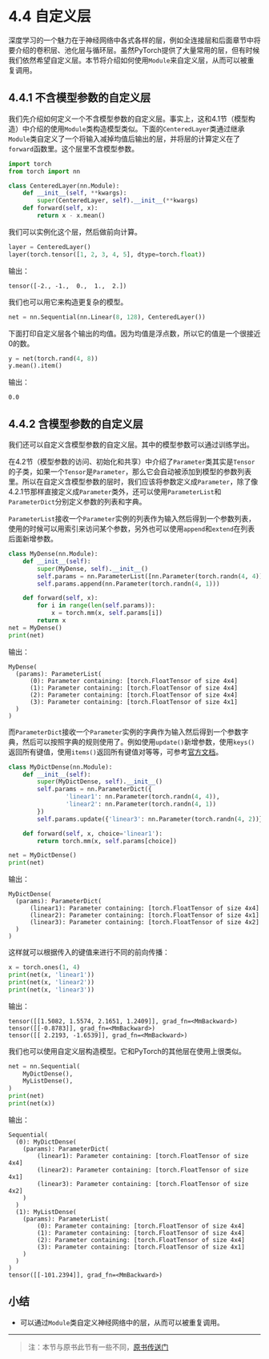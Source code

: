 # 4.4 自定义层

深度学习的一个魅力在于神经网络中各式各样的层，例如全连接层和后面章节中将要介绍的卷积层、池化层与循环层。虽然PyTorch提供了大量常用的层，但有时候我们依然希望自定义层。本节将介绍如何使用`Module`来自定义层，从而可以被重复调用。


## 4.4.1 不含模型参数的自定义层

我们先介绍如何定义一个不含模型参数的自定义层。事实上，这和4.1节（模型构造）中介绍的使用`Module`类构造模型类似。下面的`CenteredLayer`类通过继承`Module`类自定义了一个将输入减掉均值后输出的层，并将层的计算定义在了`forward`函数里。这个层里不含模型参数。

``` python
import torch
from torch import nn

class CenteredLayer(nn.Module):
    def __init__(self, **kwargs):
        super(CenteredLayer, self).__init__(**kwargs)
    def forward(self, x):
        return x - x.mean()
```

我们可以实例化这个层，然后做前向计算。

``` python
layer = CenteredLayer()
layer(torch.tensor([1, 2, 3, 4, 5], dtype=torch.float))
```
输出：
```
tensor([-2., -1.,  0.,  1.,  2.])
```

我们也可以用它来构造更复杂的模型。

``` python
net = nn.Sequential(nn.Linear(8, 128), CenteredLayer())
```

下面打印自定义层各个输出的均值。因为均值是浮点数，所以它的值是一个很接近0的数。

``` python
y = net(torch.rand(4, 8))
y.mean().item()
```
输出：
```
0.0
```

## 4.4.2 含模型参数的自定义层

我们还可以自定义含模型参数的自定义层。其中的模型参数可以通过训练学出。

在4.2节（模型参数的访问、初始化和共享）中介绍了`Parameter`类其实是`Tensor`的子类，如果一个`Tensor`是`Parameter`，那么它会自动被添加到模型的参数列表里。所以在自定义含模型参数的层时，我们应该将参数定义成`Parameter`，除了像4.2.1节那样直接定义成`Parameter`类外，还可以使用`ParameterList`和`ParameterDict`分别定义参数的列表和字典。

`ParameterList`接收一个`Parameter`实例的列表作为输入然后得到一个参数列表，使用的时候可以用索引来访问某个参数，另外也可以使用`append`和`extend`在列表后面新增参数。
``` python
class MyDense(nn.Module):
    def __init__(self):
        super(MyDense, self).__init__()
        self.params = nn.ParameterList([nn.Parameter(torch.randn(4, 4)) for i in range(3)])
        self.params.append(nn.Parameter(torch.randn(4, 1)))

    def forward(self, x):
        for i in range(len(self.params)):
            x = torch.mm(x, self.params[i])
        return x
net = MyDense()
print(net)
```
输出：
```
MyDense(
  (params): ParameterList(
      (0): Parameter containing: [torch.FloatTensor of size 4x4]
      (1): Parameter containing: [torch.FloatTensor of size 4x4]
      (2): Parameter containing: [torch.FloatTensor of size 4x4]
      (3): Parameter containing: [torch.FloatTensor of size 4x1]
  )
)
```
而`ParameterDict`接收一个`Parameter`实例的字典作为输入然后得到一个参数字典，然后可以按照字典的规则使用了。例如使用`update()`新增参数，使用`keys()`返回所有键值，使用`items()`返回所有键值对等等，可参考[官方文档](https://pytorch.org/docs/stable/nn.html#parameterdict)。

``` python
class MyDictDense(nn.Module):
    def __init__(self):
        super(MyDictDense, self).__init__()
        self.params = nn.ParameterDict({
                'linear1': nn.Parameter(torch.randn(4, 4)),
                'linear2': nn.Parameter(torch.randn(4, 1))
        })
        self.params.update({'linear3': nn.Parameter(torch.randn(4, 2))}) # 新增

    def forward(self, x, choice='linear1'):
        return torch.mm(x, self.params[choice])

net = MyDictDense()
print(net)
```
输出：
```
MyDictDense(
  (params): ParameterDict(
      (linear1): Parameter containing: [torch.FloatTensor of size 4x4]
      (linear2): Parameter containing: [torch.FloatTensor of size 4x1]
      (linear3): Parameter containing: [torch.FloatTensor of size 4x2]
  )
)
```
这样就可以根据传入的键值来进行不同的前向传播：
``` python
x = torch.ones(1, 4)
print(net(x, 'linear1'))
print(net(x, 'linear2'))
print(net(x, 'linear3'))
```
输出：
```
tensor([[1.5082, 1.5574, 2.1651, 1.2409]], grad_fn=<MmBackward>)
tensor([[-0.8783]], grad_fn=<MmBackward>)
tensor([[ 2.2193, -1.6539]], grad_fn=<MmBackward>)
```

我们也可以使用自定义层构造模型。它和PyTorch的其他层在使用上很类似。

``` python
net = nn.Sequential(
    MyDictDense(),
    MyListDense(),
)
print(net)
print(net(x))
```
输出：
```
Sequential(
  (0): MyDictDense(
    (params): ParameterDict(
        (linear1): Parameter containing: [torch.FloatTensor of size 4x4]
        (linear2): Parameter containing: [torch.FloatTensor of size 4x1]
        (linear3): Parameter containing: [torch.FloatTensor of size 4x2]
    )
  )
  (1): MyListDense(
    (params): ParameterList(
        (0): Parameter containing: [torch.FloatTensor of size 4x4]
        (1): Parameter containing: [torch.FloatTensor of size 4x4]
        (2): Parameter containing: [torch.FloatTensor of size 4x4]
        (3): Parameter containing: [torch.FloatTensor of size 4x1]
    )
  )
)
tensor([[-101.2394]], grad_fn=<MmBackward>)
```

## 小结

* 可以通过`Module`类自定义神经网络中的层，从而可以被重复调用。


-----------
> 注：本节与原书此节有一些不同，[原书传送门](https://zh.d2l.ai/chapter_deep-learning-computation/custom-layer.html)

